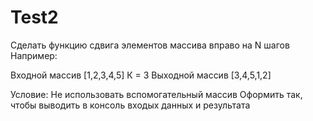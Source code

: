 # Test2
Сделать функцию сдвига элементов массива вправо на N шагов
Например:

Входной массив [1,2,3,4,5]
К = 3
Выходной массив [3,4,5,1,2]

Условие: Не использовать вспомогательный массив
Оформить так, чтобы выводить в консоль входых данных и результата

